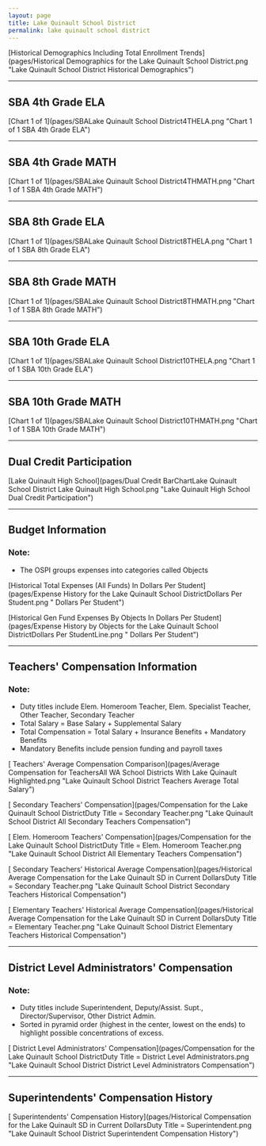 ```yaml
---
layout: page
title: Lake Quinault School District
permalink: lake quinault school district
---
```



[Historical Demographics Including Total Enrollment Trends](pages/Historical Demographics for the Lake Quinault School District.png "Lake Quinault School District Historical Demographics")

___

## SBA 4th Grade ELA

[Chart 1 of 1](pages/SBALake Quinault School District4THELA.png "Chart 1 of 1 SBA 4th Grade ELA")


___

## SBA 4th Grade MATH

[Chart 1 of 1](pages/SBALake Quinault School District4THMATH.png "Chart 1 of 1 SBA 4th Grade MATH")


___

## SBA 8th Grade ELA

[Chart 1 of 1](pages/SBALake Quinault School District8THELA.png "Chart 1 of 1 SBA 8th Grade ELA")


___

## SBA 8th Grade MATH

[Chart 1 of 1](pages/SBALake Quinault School District8THMATH.png "Chart 1 of 1 SBA 8th Grade MATH")


___

## SBA 10th Grade ELA

[Chart 1 of 1](pages/SBALake Quinault School District10THELA.png "Chart 1 of 1 SBA 10th Grade ELA")


___

## SBA 10th Grade MATH

[Chart 1 of 1](pages/SBALake Quinault School District10THMATH.png "Chart 1 of 1 SBA 10th Grade MATH")


___

## Dual Credit Participation

[Lake Quinault High School](pages/Dual Credit BarChartLake Quinault School District Lake Quinault High School.png "Lake Quinault High School Dual Credit Participation")


___

## Budget Information
### Note:
- The OSPI groups expenses into categories called Objects

[Historical Total Expenses (All Funds) In Dollars Per Student](pages/Expense History for the Lake Quinault School DistrictDollars Per Student.png " Dollars Per Student")

[Historical Gen Fund Expenses By Objects In Dollars Per Student](pages/Expense History by Objects for the Lake Quinault School DistrictDollars Per StudentLine.png " Dollars Per Student")


___

## Teachers' Compensation Information
### Note:
- Duty titles include Elem. Homeroom Teacher, Elem. Specialist Teacher, Other Teacher, Secondary Teacher
- Total Salary = Base Salary + Supplemental Salary
- Total Compensation = Total Salary + Insurance Benefits + Mandatory Benefits
- Mandatory Benefits include pension funding and payroll taxes

[ Teachers' Average Compensation Comparison](pages/Average Compensation for TeachersAll WA School Districts With Lake Quinault Highlighted.png "Lake Quinault School District Teachers Average Total Salary")

[ Secondary Teachers' Compensation](pages/Compensation for the Lake Quinault School DistrictDuty Title = Secondary Teacher.png "Lake Quinault School District All Secondary Teachers Compensation")

[ Elem. Homeroom Teachers' Compensation](pages/Compensation for the Lake Quinault School DistrictDuty Title = Elem. Homeroom Teacher.png "Lake Quinault School District All Elementary Teachers Compensation")

[ Secondary Teachers' Historical Average Compensation](pages/Historical Average Compensation for the Lake Quinault SD in Current DollarsDuty Title = Secondary Teacher.png "Lake Quinault School District Secondary Teachers Historical Compensation")

[ Elementary Teachers' Historical Average Compensation](pages/Historical Average Compensation for the Lake Quinault SD in Current DollarsDuty Title = Elementary Teacher.png "Lake Quinault School District Elementary Teachers Historical Compensation")


___

## District Level Administrators' Compensation

### Note:
- Duty titles include Superintendent, Deputy/Assist. Supt., Director/Supervisor, Other District Admin.
- Sorted in pyramid order (highest in the center, lowest on the ends) to highlight possible concentrations of excess.

[ District Level Administrators' Compensation](pages/Compensation for the Lake Quinault School DistrictDuty Title = District Level Administrators.png "Lake Quinault School District District Level Administrators Compensation")


___

## Superintendents' Compensation History

[ Superintendents' Compensation History](pages/Historical Compensation for the Lake Quinault SD in Current DollarsDuty Title = Superintendent.png "Lake Quinault School District Superintendent Compensation History")

